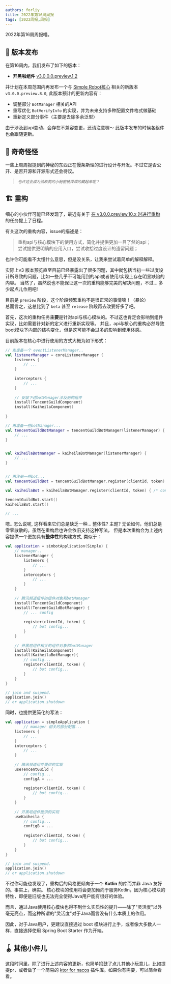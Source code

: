 ```yaml
---
authors: forliy
title: 2022年第16周周报
tags: [2022周报,周报]
---
```


2022年第16周周报喵。

<!--truncate-->

## 🚀 版本发布
在第16周内，我们发布了如下的版本：
- **开黑啦组件** [v3.0.0.0.preview.1.2](https://github.com/simple-robot/simbot-component-kaiheila/releases/tag/v3.0.0.0.preview.1.2)


并计划在本周范围内再发布一个与 [Simple Robot核心](https://github.com/ForteScarlet/simpler-robot) 
相关的新版本 `v3.0.0.preview.8.0`, 此版本预计的更新内容有：
- 调整部分 `BotManager` 相关的API
- 重写优化 `BotVerifyInfo` 的实现，并为未来支持多种配置文件格式做基础
- 重新定义部分事件（主要是去除多余泛型）

由于涉及到api变动，会存在不兼容变更，还请注意喔～ 此版本发布的时候各组件也会跟随更新。


## 👻 奇奇怪怪
一些上周周报提到的神秘的东西正在慢条斯理的进行设计与开发。不过它是否公开、是否开源和开源形式还会待议。
> <small><i>也许这会成为法欧莉的小秘密被深深的藏起来呢？</i></small>



## 🏗 重构
细心的小伙伴可能已经发现了，最近有关于 [在 v3.0.0.preview.10.x 时进行重构](https://github.com/ForteScarlet/simpler-robot/issues/246)
的任务提上了日程。

有关这次的重构内容，issue的描述是：
> 重构api与核心模块下的使用方式，简化并提供更加一目了然的api；<br />
> 尝试提供更明确的应用入口，尝试收拾过度设计的遗留问题；

也许你可能看不太懂什么意思，但是没关系，让我来尝试着简单的解释解释。

实际上v3 版本预览直至目前已经暴露出了很多问题，其中就包括当初一些过度设计所导致的问题，比如一些几乎不可能用到的api或者使用/实现上存在明显缺陷的内容。
当然了，虽然说也不能保证这一次的重构能够完美的解决问题，不过... 多少起点儿作用吧!

目前是 `preview` 阶段，这个阶段频繁重构不是很正常的事情嘛！（暴论）<br /> 
总而言之，这总比到了 `beta` 甚至 `release` 阶段再去改要好多了吧。

首先，这次的重构任务**主要**是针对api与核心模块的。不过这也肯定会影响到组件实现，比如需要针对新的定义进行重新实现等。
并且，api与核心的重构必然导致boot模块下内部的结构变化，但是这可能不会过多的影响到使用体感。

目前版本在核心中进行使用的方式大概为如下形式：
```kotlin
// 先准备一个 eventListenerManager..
val listenerManager = coreListenerManager {
    listeners {
        // ...
    }
    
    interceptors {
        // ...
    }
    
    // 安装下述botManager涉及到的组件
    install(TencentGuildComponent)
    install(KaiheilaComponent)
    
}

// 再准备一些botManager...
val tencentGuildBotManager = tencentGuildBotManager(listenerManager) {
    // ...
} 


val kaiheilaBotmanager = kaiheilaBotManager(listenerManager) {
    // ...
}


// 再注册一些bot...
val tencentGuildBot = tencentGuildBotManager.register(clientId, token) { /* config... */ } 

val kaiheilaBot = kaiheilaBotManager.register(clientId, token) { /* config... */ }

tencentGuildBot.start()
kaiheilaBot.start()

// ...
```

嗯...怎么说呢, 这样看来它们总是缺乏一种... 整体性? 主题? 无论如何，他们总是零零散散的。虽然在重构后也许会依旧支持这种写法，
但是本次重构会为上述内容提供一个更加具有**整体性**的构建方式, 类似于：
```kotlin
val application = simbotApplication(Simple) {
    // manager..
    listenerManager {
        listeners {
            // ...
        }
        interceptors {
            // ...
        }
    }
    
    // 腾讯频道组件的组件对象和botManager
    install(TencentGuildComponent)
    install(TencentGuildBotManager) {
        // ... config
        
        register(clientId, token) {
            // bot config...
        }
    }
    
    // 开黑啦组件相关的组件对象和botManager
    install(KaiheilaComponent)
    install(KaiheilaBotManager){
        // config...
        register(clientId, token) {
            // bot config...
        }
    }
}

// join and suspend.
application.join()
// or application.shutdown
```

同时，也提供更简化的写法：
```kotlin
val application = simpleApplication {
        // manager 相关的部分配置...
    listeners {
        // ...
    }
    interceptors {
        // ...
    }
    
    // 腾讯频道组件提供的实现
    useTencentGuild {
        // config...
        configA = ...
        
        register(clientId, token) {
            // bot config...
        }
    }
    
    // 开黑啦组件提供的实现
    useKaiheila {
        // config...
        configB = ...
        
        register(clientId, token) {
            // bot config...   
        }
    }
} 

// join and suspend.
application.join()
// or application.shutdown
```

不过你可能也发现了，重构后的风格更倾向于一个 **Kotlin** 的库而并非 Java 友好的。事实上，确实。
核心模块的使用将会更加倾向于服务Kotlin，因为核心模块的特性，即便是旧版也无法完全使得Java用户能有很好的体验。

而且，通过Java使用核心模块也得不到什么实质性的提升——除了"灵活度"以外毫无亮点，而这种所谓的"灵活度"对于Java而言没有什么本质上的作用。

因此，对于Java用户，更建议直接通过 boot 模块进行上手，或者像大多数人一样，直接选择使用 Spring Boot Starter 作为开端。
 


## 🪀 其他小件儿
这段时间里，除了进行上述内容的更新，也简单捣鼓了点儿其他小玩意儿，比如提提pr，或者做了一个简易的 [ktor for nacos](https://github.com/ForteScarlet/nacos4k) 插件库。如果你有需要，可以简单看看。
